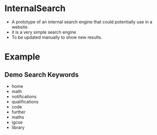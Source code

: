 # InternalSearch

* A prototype of an internal search engine that could potentially use in a website.
* it is a very simple search engine
* To be updated manually to show new results.

# Example
## Demo Search Keywords

* home
* math
* notifications
* qualifications
* code
* further
* maths
* igcse
* library
